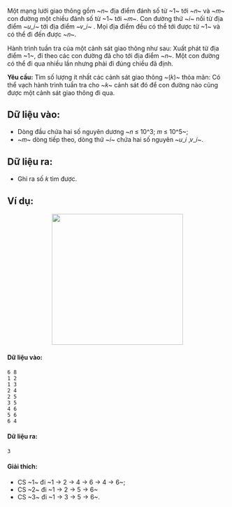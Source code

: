 <!--**<center>NGUỒN: Bài tập thầy Lê Minh Hoàng ôn Hải Phòng T10/2016</center>**-->

Một mạng lưới giao thông gồm ~𝑛~ địa điểm đánh số từ ~1~ tới ~𝑛~ và ~𝑚~ con đường một chiều đánh số từ ~1~ tới ~𝑚~. Con đường thứ ~𝑖~ nối từ địa điểm ~𝑢_𝑖~ tới địa điểm ~𝑣_𝑖~ . Mọi địa điểm đều có thể tới được từ ~1~ và có thể đi đến được ~𝑛~.

Hành trình tuần tra của một cảnh sát giao thông như sau: Xuất phát từ địa điểm ~1~, đi theo các con đường đã cho tới địa điểm ~𝑛~. Một con đường có thể đi qua nhiều lần nhưng phải đi đúng chiều đã định.

**Yêu cầu:** Tìm số lượng ít nhất các cảnh sát giao thông ~(𝑘)~ thỏa mãn: Có thể vạch hành trình tuần tra cho ~𝑘~ cảnh sát đó để con đường nào cũng được một cảnh sát giao thông đi qua.

## Dữ liệu vào:
- Dòng đầu chứa hai số nguyên dương ~𝑛 ≤ 10^3; 𝑚 ≤ 10^5~;
- ~𝑚~ dòng tiếp theo, dòng thứ ~𝑖~ chứa hai số nguyên ~𝑢_𝑖 ,𝑣_𝑖~.

## Dữ liệu ra:
- Ghi ra số 𝑘 tìm được.

## Ví dụ:
<center><img src="/images/problems/1429/PATROL.svg" width="300px" /></center>

#### Dữ liệu vào:
```
6 8
1 2
1 3
2 4
2 5
3 5
4 6
5 6
6 4
```

#### Dữ liệu ra:
```
3
```

#### Giải thích:
- CS ~1~ đi ~1 → 2 → 4 → 6 → 4 → 6~;
- CS ~2~ đi ~1 → 2 → 5 → 6~
- CS ~3~ đi ~1 → 3 → 5 → 6~.